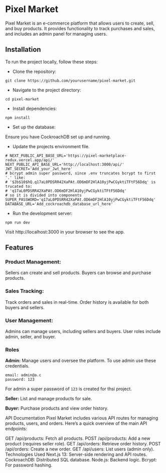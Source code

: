 # Pixel Market
Pixel Market is an e-commerce platform that allows users to create, sell, and buy products. It provides functionality to track purchases and sales, and includes an admin panel for managing users.

## Installation
To run the project locally, follow these steps:

- Clone the repository:

`git clone https://github.com/yourusername/pixel-market.git`

- Navigate to the project directory:

`cd pixel-market`

- Install dependencies:

`npm install`

- Set up the database:

Ensure you have CockroachDB set up and running.

- Update the projects environment file.

```
# NEXT_PUBLIC_API_BASE_URL='https://pixel-marketplace-redux.vercel.app/api/'
NEXT_PUBLIC_API_BASE_URL='http://localhost:3000/api/'
JWT_SECRET='Add_your_Jwt_here'
# bcrypt admin super password, since .env truncates bcrypt to first '.' like:
# '$2b$10$hQ.q17aL0PDSRR42XaPAt.OD6mDF2HlA10yjPwCGyktiTFtF56Ddq' is trucated to:
# 'q17aL0PDSRR42XaPAt.OD6mDF2HlA10yjPwCGyktiTFtF56Ddq'
# so it is divided into components
SUPER_PASSWORD='q17aL0PDSRR42XaPAt.OD6mDF2HlA10yjPwCGyktiTFtF56Ddq'
DATABASE_URL='Add_cockroachdb_database_url_here'
```

- Run the development server:

`npm run dev`

Visit http://localhost:3000 in your browser to see the app.

## Features
### Product Management:

Sellers can create and sell products.
Buyers can browse and purchase products.

### Sales Tracking:

Track orders and sales in real-time.
Order history is available for both buyers and sellers.

### User Management:

Admins can manage users, including sellers and buyers.
User roles include admin, seller, and buyer.

### Roles

**Admin:** Manage users and oversee the platform. To use admin use these credentials.
```
email: admin@a.c
password: 123
```
For admin a super password of `123` is created for thsi project.

**Seller:** List and manage products for sale.

**Buyer:** Purchase products and view order history.

API Documentation
Pixel Market includes various API routes for managing products, users, and orders. Here’s a quick overview of the main API endpoints:

GET /api/products: Fetch all products.
POST /api/products: Add a new product (requires seller role).
GET /api/orders: Retrieve order history.
POST /api/orders: Create a new order.
GET /api/users: List users (admin only).
Technologies Used
Next.js 13: Server-side rendering and API routes.
CockroachDB: Distributed SQL database.
Node.js: Backend logic.
Bcrypt: For password hashing.
